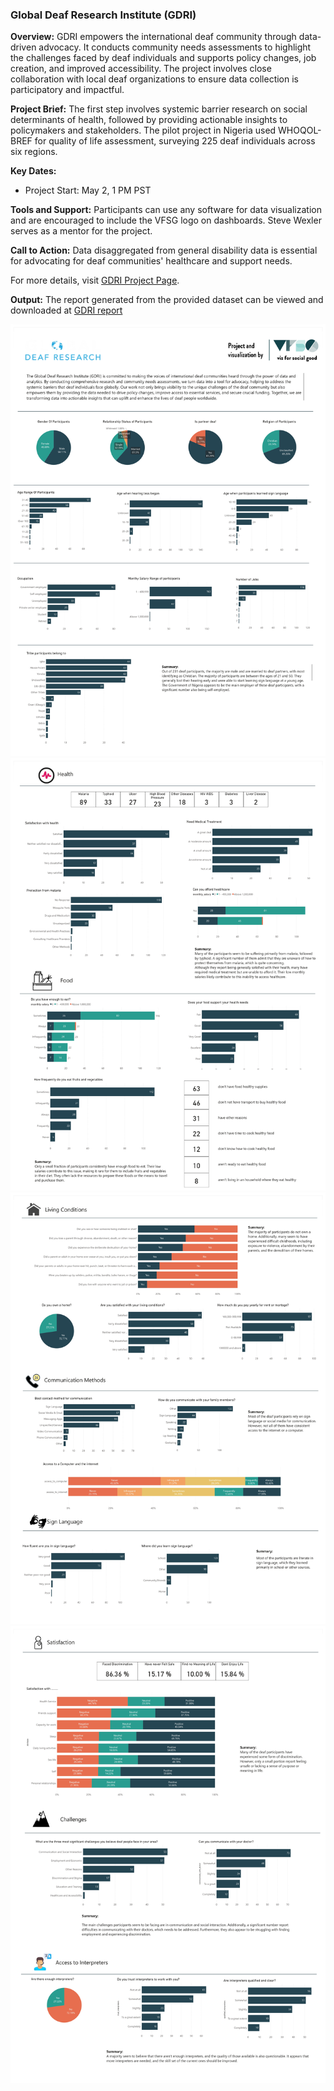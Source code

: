 ### Global Deaf Research Institute (GDRI)

**Overview:**
GDRI empowers the international deaf community through data-driven advocacy. It conducts community needs assessments to highlight the challenges faced by deaf individuals and supports policy changes, job creation, and improved accessibility. The project involves close collaboration with local deaf organizations to ensure data collection is participatory and impactful.

**Project Brief:**
The first step involves systemic barrier research on social determinants of health, followed by providing actionable insights to policymakers and stakeholders. The pilot project in Nigeria used WHOQOL-BREF for quality of life assessment, surveying 225 deaf individuals across six regions.

**Key Dates:**
- Project Start: May 2, 1 PM PST

**Tools and Support:**
Participants can use any software for data visualization and are encouraged to include the VFSG logo on dashboards. Steve Wexler serves as a mentor for the project.

**Call to Action:**
Data disaggregated from general disability data is essential for advocating for deaf communities' healthcare and support needs.

For more details, visit [GDRI Project Page](https://www.vizforsocialgood.com/join-a-project/2024/global-deaf-research-institute).

**Output:**
The report generated from the provided dataset can be viewed and downloaded at [GDRI report](./report/vsfg_gdri_viz.pdf)

![Screenshot](./report/vsfg_gdri_viz_page-0001.jpg)
![Screenshot](./report/vsfg_gdri_viz_page-0002.jpg)
![Screenshot](./report/vsfg_gdri_viz_page-0003.jpg)
![Screenshot](./report/vsfg_gdri_viz_page-0004.jpg)